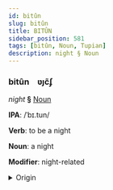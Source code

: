 ```yaml
---
id: bitûn
slug: bitûn
title: BITÛN
sidebar_position: 581
tags: [bitûn, Noun, Tupian]
description: night § Noun
---
```


### bitûn&emsp;<span kind="abugida">ʋȷc̃ʄ</span>

*night* **§** [Noun](../../tags/Noun)

**IPA**: /ˈbɪ.tun/

**Verb**: to be a night

**Noun**: a night

**Modifier**: night-related

<details>
    <summary>Origin</summary>
    Guaraní, Mbyá pytũ /pɨtũ/<br/>
    <em>Tupian Language Family</em>
</details>